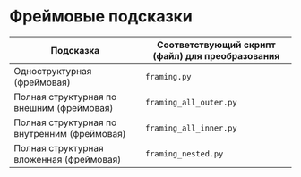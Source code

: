 # Фреймовые подсказки

| Подсказка | Соответствующий скрипт (файл) для преобразования |
| --- | --- |
| Одноструктурная (фреймовая) | `framing.py` |
| Полная структурная по внешним (фреймовая) | `framing_all_outer.py` |
| Полная структурная по внутренним (фреймовая) | `framing_all_inner.py` |
| Полная структурная вложенная (фреймовая) | `framing_nested.py` |